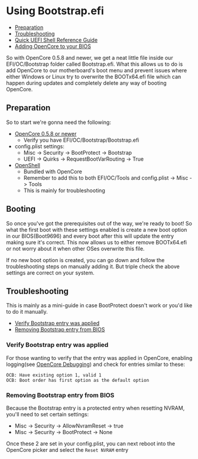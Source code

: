 # Using Bootstrap.efi

* [Preparation](#preperation)
* [Troubleshooting](#troubleshooting)
* [Quick UEFI Shell Reference Guide](#quick-uefi-shell-reference-guide)
* [Adding OpenCore to your BIOS](#adding-opencore-to-your-bios)

So with OpenCore 0.5.8 and newer, we get a neat little file inside our EFI/OC/Bootstrap folder called Bootstrap.efi. What this allows us to do is add OpenCore to our motherboard's boot menu and prevent issues where either Windows or Linux try to overwrite the BOOTx64.efi file which can happen during updates and completely delete any way of booting OpenCore.

## Preparation

So to start we're gonna need the following:

* [OpenCore 0.5.8 or newer](https://github.com/acidanthera/OpenCorePkg/releases)
  * Verify you have EFI/OC/Bootstrap/Bootstrap.efi
* config.plist settings:
  * Misc -> Security -> BootProtect -> Bootstrap
  * UEFI -> Quirks -> RequestBootVarRouting -> True
* [OpenShell](https://github.com/acidanthera/OpenCorePkg/releases)
  * Bundled with OpenCore
  * Remember to add this to both EFI/OC/Tools and config.plist -> Misc -> Tools
  * This is mainly for troubleshooting
  
## Booting

So once you've got the prerequisites out of the way, we're ready to boot! So what the first boot with these settings enabled is create a new boot option in our BIOS(Boot9696) and every boot after this will update the entry making sure it's correct. This now allows us to either remove BOOTx64.efi or not worry about it when other OSes overwrite this file.

If no new boot option is created, you can go down and follow the troubleshooting steps on manually adding it. But triple check the above settings are correct on your system.
  
## Troubleshooting

This is mainly as a mini-guide in case BootProtect doesn't work or you'd like to do it manually.

* [Verify Bootstrap entry was applied](#verify-bootstrap-entry-was-applied)
* [Removing Bootstrap entry from BIOS](#removing-bootstrap-entry-from-bios)

### Verify Bootstrap entry was applied

For those wanting to verify that the entry was applied in OpenCore, enabling logging(see [OpenCore Debugging](/troubleshooting/debug.md)) and check for entries similar to these:

```
OCB: Have existing option 1, valid 1
OCB: Boot order has first option as the default option
```

### Removing Bootstrap entry from BIOS

Because the Bootstrap entry is a protected entry when resetting NVRAM, you'll need to set certain settings:

* Misc -> Security -> AllowNvramReset -> true
* Misc -> Security -> BootProtect -> None

Once these 2 are set in your config.plist, you can next reboot into the OpenCore picker and select the `Reset NVRAM` entry
